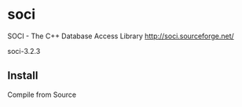 # soci

SOCI - The C++ Database Access Library
http://soci.sourceforge.net/

soci-3.2.3

## Install

Compile from Source

